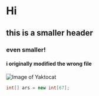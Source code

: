 # Hi
## this is a smaller header
### even smaller!
#### i originally modified the wrong file

![Image of Yaktocat](https://octodex.github.com/images/yaktocat.png)

``` java
int[] ars = new int[67];
```

